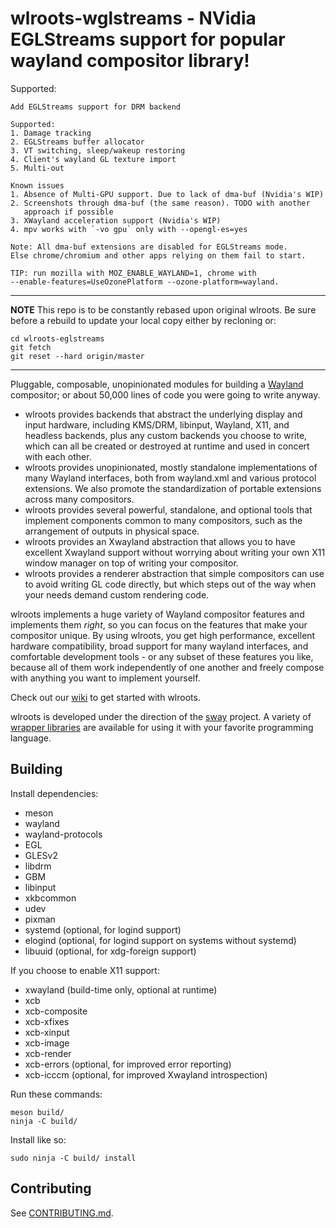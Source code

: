 # wlroots-wglstreams - NVidia EGLStreams support for popular wayland compositor library!

Supported:
```
Add EGLStreams support for DRM backend

Supported:
1. Damage tracking
2. EGLStreams buffer allocator
3. VT switching, sleep/wakeup restoring
4. Client's wayland GL texture import
5. Multi-out

Known issues
1. Absence of Multi-GPU support. Due to lack of dma-buf (Nvidia's WIP)
2. Screenshots through dma-buf (the same reason). TODO with another
   approach if possible
3. XWayland acceleration support (Nvidia's WIP)
4. mpv works with `-vo gpu` only with --opengl-es=yes

Note: All dma-buf extensions are disabled for EGLStreams mode.
Else chrome/chromium and other apps relying on them fail to start.

TIP: run mozilla with MOZ_ENABLE_WAYLAND=1, chrome with
--enable-features=UseOzonePlatform --ozone-platform=wayland.
```
---
**NOTE**
This repo is to be constantly rebased upon original wlroots.
Be sure before a rebuild to update your local copy
either by recloning or:
```
cd wlroots-eglstreams
git fetch
git reset --hard origin/master
```
---


Pluggable, composable, unopinionated modules for building a [Wayland]
compositor; or about 50,000 lines of code you were going to write anyway.

- wlroots provides backends that abstract the underlying display and input
  hardware, including KMS/DRM, libinput, Wayland, X11, and headless backends,
  plus any custom backends you choose to write, which can all be created or
  destroyed at runtime and used in concert with each other.
- wlroots provides unopinionated, mostly standalone implementations of many
  Wayland interfaces, both from wayland.xml and various protocol extensions.
  We also promote the standardization of portable extensions across
  many compositors.
- wlroots provides several powerful, standalone, and optional tools that
  implement components common to many compositors, such as the arrangement of
  outputs in physical space.
- wlroots provides an Xwayland abstraction that allows you to have excellent
  Xwayland support without worrying about writing your own X11 window manager
  on top of writing your compositor.
- wlroots provides a renderer abstraction that simple compositors can use to
  avoid writing GL code directly, but which steps out of the way when your
  needs demand custom rendering code.

wlroots implements a huge variety of Wayland compositor features and implements
them *right*, so you can focus on the features that make your compositor
unique. By using wlroots, you get high performance, excellent hardware
compatibility, broad support for many wayland interfaces, and comfortable
development tools - or any subset of these features you like, because all of
them work independently of one another and freely compose with anything you want
to implement yourself.

Check out our [wiki] to get started with wlroots.

wlroots is developed under the direction of the [sway] project. A variety of
[wrapper libraries] are available for using it with your favorite programming
language.

## Building

Install dependencies:

* meson
* wayland
* wayland-protocols
* EGL
* GLESv2
* libdrm
* GBM
* libinput
* xkbcommon
* udev
* pixman
* systemd (optional, for logind support)
* elogind (optional, for logind support on systems without systemd)
* libuuid (optional, for xdg-foreign support)

If you choose to enable X11 support:

* xwayland (build-time only, optional at runtime)
* xcb
* xcb-composite
* xcb-xfixes
* xcb-xinput
* xcb-image
* xcb-render
* xcb-errors (optional, for improved error reporting)
* xcb-icccm (optional, for improved Xwayland introspection)

Run these commands:

    meson build/
    ninja -C build/

Install like so:

    sudo ninja -C build/ install

## Contributing

See [CONTRIBUTING.md].

[Wayland]: https://wayland.freedesktop.org/
[wiki]: https://github.com/swaywm/wlroots/wiki/Getting-started
[Sway]: https://github.com/swaywm/sway
[wrapper libraries]: https://github.com/search?q=topic%3Abindings+org%3Aswaywm&type=Repositories
[CONTRIBUTING.md]: https://github.com/swaywm/wlroots/blob/master/CONTRIBUTING.md
